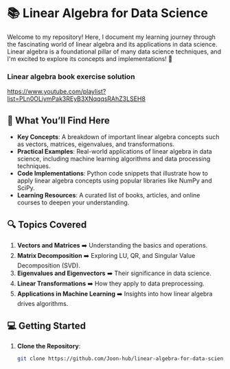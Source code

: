 # 📚 Linear Algebra for Data Science

Welcome to my repository! Here, I document my learning journey through the fascinating world of linear algebra and its applications in data science. Linear algebra is a foundational pillar of many data science techniques, and I'm excited to explore its concepts and implementations! 🚀

### Linear algebra book exercise solution
   https://www.youtube.com/playlist?list=PLn0OLiymPak3REyB3XNqqqsRAhZ3LSEH8

## 📖 What You’ll Find Here

- **Key Concepts**: A breakdown of important linear algebra concepts such as vectors, matrices, eigenvalues, and transformations.
- **Practical Examples**: Real-world applications of linear algebra in data science, including machine learning algorithms and data processing techniques.
- **Code Implementations**: Python code snippets that illustrate how to apply linear algebra concepts using popular libraries like NumPy and SciPy.
- **Learning Resources**: A curated list of books, articles, and online courses to deepen your understanding.

## 🔍 Topics Covered

1. **Vectors and Matrices** ➡️ Understanding the basics and operations.
2. **Matrix Decomposition** ➡️ Exploring LU, QR, and Singular Value Decomposition (SVD).
3. **Eigenvalues and Eigenvectors** ➡️ Their significance in data science.
4. **Linear Transformations** ➡️ How they apply to data preprocessing.
5. **Applications in Machine Learning** ➡️ Insights into how linear algebra drives algorithms.

## 💻 Getting Started

1. **Clone the Repository**:
   ```bash
   git clone https://github.com/Joon-hub/linear-algebra-for-data-science.git
